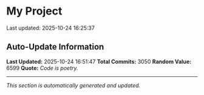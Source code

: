 # My Project


Last updated: 2025-10-24 16:25:37

















































































































































































































































































































































































































































































































































































































































































































































































































































































































































































































































































































































































































































































































































































































































































































































































































































































































































































































































































































































































































































































































































































































































































































































































































































































































































































































































































































































































































































































































































































































































































































































































































































































































































































































































































































































































## Auto-Update Information

**Last Updated:** 2025-10-24 16:51:47
**Total Commits:** 3050
**Random Value:** 6599
**Quote:** _Code is poetry._

---
_This section is automatically generated and updated._